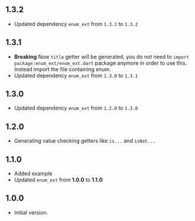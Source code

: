 
## 1.3.2

- Updated dependency `enum_ext` from `1.3.1` to `1.3.2`

## 1.3.1

- **Breaking** Now `title` getter will be generated, you do not need to `import package:enum_ext/enum_ext.dart` package anymore in order to use this. Instead import the file containing enum.
- Updated dependency `enum_ext` from `1.3.0` to `1.3.1`

## 1.3.0

- Updated dependency `enum_ext` from `1.2.0` to `1.3.0`

## 1.2.0

- Generating value checking getters like `is...` and `isNot...`
## 1.1.0

- Added example
- Updated `enum_ext` from **1.0.0** to **1.1.0**
## 1.0.0

- Initial version.
